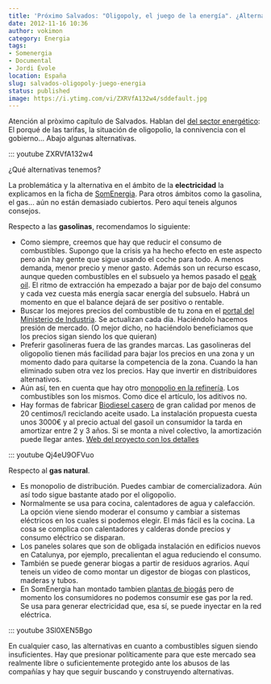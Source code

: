 ```yaml
---
title: 'Próximo Salvados: "Oligopoly, el juego de la energía". ¿Alternativas?'
date: 2012-11-16 10:36
author: vokimon
category: Energia
tags:
- Somenergia
- Documental
- Jordi Évole
location: España
slug: salvados-oligopoly-juego-energia
status: published
image: https://i.ytimg.com/vi/ZXRVfA132w4/sddefault.jpg
---
```


Atención al pròximo capítulo de Salvados. Hablan del [del sector energético](http://www.lasexta.com/programas/salvados/avances/consumidores-son-que-estan-pringando-tarifa-electrica_2012111500123.html): El porqué de las tarifas, la situación de oligopolio, la connivencia con el gobierno... Abajo algunas alternativas.

::: youtube ZXRVfA132w4


¿Qué alternativas tenemos?

La problemática y la alternativa en el ámbito de la **electricidad** la explicamos en la ficha de [SomEnergia](http://desconexionibex35.org/blog/electricas-som-energia/). Para otros ámbitos como la gasolina, el gas... aún no están demasiado cubiertos. Pero aquí teneis algunos consejos.

Respecto a las **gasolinas**, recomendamos lo siguiente:

-   Como siempre, creemos que hay que reducir el consumo de combustibles. Supongo que la crisis ya ha hecho efecto en este aspecto pero aún hay gente que sigue usando el coche para todo. A menos demanda, menor precio y menor gasto. Además son un recurso escaso, aunque queden combustibles en el subsuelo ya hemos pasado el [peak oil](http://en.wikipedia.org/wiki/Peak_oil). El ritmo de extracción ha empezado a bajar por de bajo del consumo y cada vez cuesta más energía sacar energía del subsuelo. Habrá un momento en que el balance dejará de ser positivo o rentable.
-   Buscar los mejores precios del combustible de tu zona en el [portal del Ministerio de Industria](http://geoportal.mityc.es/hidrocarburos/eess). Se actualizan cada día. Haciéndolo hacemos presión de mercado. (O mejor dicho, no haciéndolo beneficiamos que los precios sigan siendo los que quieran)
-   Preferir gasolineras fuera de las grandes marcas. Las gasolineras del oligopolio tienen más facilidad para bajar los precios en una zona y un momento dado para quitarse la competencia de la zona. Cuando la han eliminado suben otra vez los precios. Hay que invertir en distribuidores alternativos.
-   Aún así, ten en cuenta que hay otro [monopolio en la refinería](http://www.bmwfaq.com/f7/mi-visita-a-clh-y-el-secreto-de-las-gasolinas-546966/). Los combustibles son los mismos. Como dice el artículo, los aditivos no.
-   Hay formas de fabricar [Biodiesel casero](http://www.youtube.com/watch?feature=player_embedded&v=Qj4eU9OFVuo) de gran calidad por menos de 20 centimos/l reciclando aceite usado. La instalación propuesta cuesta unos 3000€ y al precio actual del gasoil un consumidor la tarda en amortizar entre 2 y 3 años. Si se monta a nivel colectivo, la amortización puede llegar antes. [Web del proyecto con los detalles](http://biodiesel-jose.blogspot.com.es/)

::: youtube Qj4eU9OFVuo


Respecto al **gas natural**.

-   Es monopolio de distribución. Puedes cambiar de comercializadora. Aún así todo sigue bastante atado por el oligopolio.
-   Normalmente se usa para cocina, calentadores de agua y calefacción. La opción viene siendo moderar el consumo y cambiar a sistemas eléctricos en los cuales si podemos elegir. El más fácil es la cocina. La cosa se complica con calentadores y calderas donde precios y consumo eléctrico se disparan.
-   Los paneles solares que son de obligada instalación en edificios nuevos en Catalunya, por ejemplo, precalientan el agua reduciendo el consumo.
-   También se puede generar biogas a partir de residuos agrarios. Aquí teneis un video de como montar un digestor de biogas con plasticos, maderas y tubos.
-   En SomEnergia han montado tambien [plantas de biogás](https://www.somenergia.coop/images/stories/continguts/Reumen_proyecto_Torregrossa_CAT.pdf) pero de momento los consumidores no podemos consumir ese gas por la red. Se usa para generar electricidad que, esa sí, se puede inyectar en la red eléctrica.

::: youtube 3Sl0XEN5Bgo

En cualquier caso, las alternativas en cuanto a combustibles siguen siendo insuficientes. Hay que presionar políticamente para que este mercado sea realmente libre o suficientemente protegido ante los abusos de las compañías y hay que seguir buscando y construyendo alternativas.

